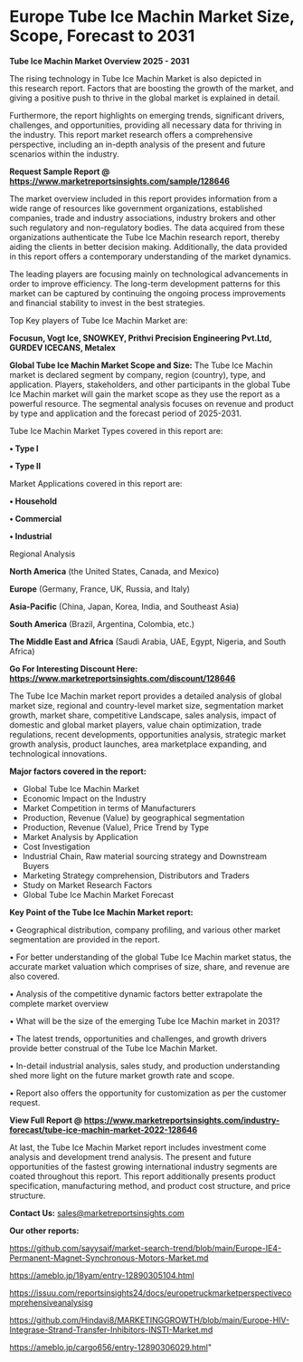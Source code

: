 # Europe Tube Ice Machin Market Size, Scope, Forecast to 2031

<Strong> Tube Ice Machin Market Overview 2025 - 2031</strong>

The rising technology in Tube Ice Machin Market is also depicted in this research report. Factors that are boosting the growth of the market, and giving a positive push to thrive in the global market is explained in detail.

Furthermore, the report highlights on emerging trends, significant drivers, challenges, and opportunities, providing all necessary data for thriving in the industry. This report market research offers a comprehensive perspective, including an in-depth analysis of the present and future scenarios within the industry.

<strong>Request Sample Report @ <a href=https://www.marketreportsinsights.com/sample/128646>https://www.marketreportsinsights.com/sample/128646</a></strong>

The market overview included in this report provides information from a wide range of resources like government organizations, established companies, trade and industry associations, industry brokers and other such regulatory and non-regulatory bodies. The data acquired from these organizations authenticate the Tube Ice Machin research report, thereby aiding the clients in better decision making. Additionally, the data provided in this report offers a contemporary understanding of the market dynamics.

The leading players are focusing mainly on technological advancements in order to improve efficiency. The long-term development patterns for this market can be captured by continuing the ongoing process improvements and financial stability to invest in the best strategies.

Top Key players of Tube Ice Machin Market are:

<strong>Focusun, Vogt Ice, SNOWKEY, Prithvi Precision Engineering Pvt.Ltd, GURDEV ICECANS, Metalex</strong>

<strong><b>Global Tube Ice Machin Market Scope and Size:</b></strong>
The Tube Ice Machin market is declared segment by company, region (country), type, and application. Players, stakeholders, and other participants in the global Tube Ice Machin market will gain the market scope as they use the report as a powerful resource. The segmental analysis focuses on revenue and product by type and application and the forecast period of 2025-2031.

Tube Ice Machin Market Types covered in this report are:

<strong>• Type I

• Type II</strong>

Market Applications covered in this report are:

<strong>• Household

• Commercial

• Industrial</strong> 

Regional Analysis

<strong>North America</strong> (the United States, Canada, and Mexico)

<strong>Europe</strong> (Germany, France, UK, Russia, and Italy)

<strong>Asia-Pacific</strong> (China, Japan, Korea, India, and Southeast Asia)

<strong>South America</strong> (Brazil, Argentina, Colombia, etc.)

<strong>The Middle East and Africa</strong> (Saudi Arabia, UAE, Egypt, Nigeria, and South Africa)

<strong>Go For Interesting Discount Here: <a href=https://www.marketreportsinsights.com/discount/128646>https://www.marketreportsinsights.com/discount/128646</a></strong>

The Tube Ice Machin market report provides a detailed analysis of global market size, regional and country-level market size, segmentation market growth, market share, competitive Landscape, sales analysis, impact of domestic and global market players, value chain optimization, trade regulations, recent developments, opportunities analysis, strategic market growth analysis, product launches, area marketplace expanding, and technological innovations.

<strong><b>Major factors covered in the report:</b></strong>
<ul>
  <li>Global Tube Ice Machin Market </li>
  <li>Economic Impact on the Industry</li>
  <li>Market Competition in terms of Manufacturers</li>
  <li>Production, Revenue (Value) by geographical segmentation</li>
  <li>Production, Revenue (Value), Price Trend by Type</li>
  <li>Market Analysis by Application</li>
  <li>Cost Investigation</li>
  <li>Industrial Chain, Raw material sourcing strategy and Downstream Buyers</li>
  <li>Marketing Strategy comprehension, Distributors and Traders</li>
  <li>Study on Market Research Factors</li>
  <li>Global Tube Ice Machin Market Forecast</li>
</ul>

<strong><b>Key Point of the Tube Ice Machin Market report:</b></strong>

• Geographical distribution, company profiling, and various other market segmentation are provided in the report.

• For better understanding of the global Tube Ice Machin market status, the accurate market valuation which comprises of size, share, and revenue are also covered.

• Analysis of the competitive dynamic factors better extrapolate the complete market overview

• What will be the size of the emerging Tube Ice Machin market in 2031?

• The latest trends, opportunities and challenges, and growth drivers provide better construal of the Tube Ice Machin Market.

• In-detail industrial analysis, sales study, and production understanding shed more light on the future market growth rate and scope.

• Report also offers the opportunity for customization as per the customer request.

<strong><b>View Full Report @ <a href=https://www.marketreportsinsights.com/industry-forecast/tube-ice-machin-market-2022-128646>https://www.marketreportsinsights.com/industry-forecast/tube-ice-machin-market-2022-128646</a></b></strong>


At last, the Tube Ice Machin Market report includes investment come analysis and development trend analysis. The present and future opportunities of the fastest growing international industry segments are coated throughout this report. This report additionally presents product specification, manufacturing method, and product cost structure, and price structure.

<strong>Contact Us:</strong>
sales@marketreportsinsights.com

<strong>Our other reports:</strong>

<a href=https://github.com/sayysaif/market-search-trend/blob/main/Europe-IE4-Permanent-Magnet-Synchronous-Motors-Market.md>https://github.com/sayysaif/market-search-trend/blob/main/Europe-IE4-Permanent-Magnet-Synchronous-Motors-Market.md</a>

<a href=https://ameblo.jp/18yam/entry-12890305104.html>https://ameblo.jp/18yam/entry-12890305104.html</a>

<a href=https://issuu.com/reportsinsights24/docs/europetruckmarketperspectivecomprehensiveanalysisg>https://issuu.com/reportsinsights24/docs/europetruckmarketperspectivecomprehensiveanalysisg</a>

<a href=https://github.com/Hindavi8/MARKETINGGROWTH/blob/main/Europe-HIV-Integrase-Strand-Transfer-Inhibitors-INSTI-Market.md>https://github.com/Hindavi8/MARKETINGGROWTH/blob/main/Europe-HIV-Integrase-Strand-Transfer-Inhibitors-INSTI-Market.md</a>

<a href=https://ameblo.jp/cargo656/entry-12890306029.html>https://ameblo.jp/cargo656/entry-12890306029.html</a>"
